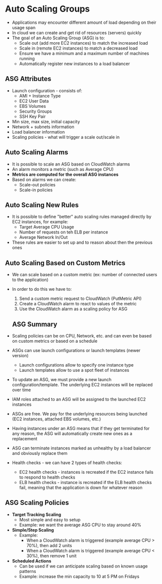 # Auto Scaling Groups

- Applications may encounter different amount of load depending on their usage span
- In cloud we can create and get rid of resources (servers) quickly
- The goal of an Auto Scaling Group (ASG) is to:
    - Scale out (add more EC2 instances) to match the increased load
    - Scale in (remote EC2 instances) to match a decreased load
    - Ensure we have a minimum and a maximum number of machines running
    - Automatically register new instances to a load balancer

## ASG Attributes

- Launch configuration - consists of:
    - AMI + Instance Type
    - EC2 User Data
    - EBS Volumes
    - Security Groups
    - SSH Key Pair
- Min size, max size, initial capacity
- Network + subnets information
- Load balancer information
- Scaling policies - what will trigger a scale out/scale in

## Auto Scaling Alarms

- It is possible to scale an ASG based on CloudWatch alarms
- An alarm monitors a metric (such as Average CPU)
- **Metrics are computed for the overall ASG instances**
- Based on alarms we can create:
    - Scale-out policies
    - Scale-in policies

## Auto Scaling New Rules

- It is possible to define "better" auto scaling rules managed directly by EC2 instances, for example:
    - Target Average CPU Usage
    - Number of requests on teh ELB per instance
    - Average Network In/Out
- These rules are easier to set up and to reason about then the previous ones

## Auto Scaling Based on Custom Metrics

- We can scale based on a custom metric (ex: number of connected users to the application)
- In order to do this we have to:
    1. Send a custom metric request to CloudWatch (PutMetric API)
    2. Create a CloudWatch alarm to react to values of the metric
    3. Use the CloudWatch alarm as a scaling policy for ASG

    ## ASG Summary

- Scaling policies can be on CPU, Network, etc. and can even be based on custom metrics or based on a schedule
- ASGs can use launch configurations or launch templates (newer version)
    - Launch configurations allow to specify one instance type
    - Launch templates allow to use a spot fleet of instances
- To update an ASG, we must provide a new launch configuration/template. The underlying EC2 instances will be replaced over time
- IAM roles attached to an ASG will be assigned to the launched EC2 instances
- ASGs are free. We pay for the underlying resources being launched (EC2 instances, attached EBS volumes, etc.)
- Having instances under an ASG means that if they get terminated for any reason, the ASG will automatically create new ones as a replacement
- ASG can terminate instances marked as unhealthy by a load balancer and obviously replace them
- Health checks - we can have 2 types of health checks:
    - EC2 health checks - instances is recreated if the EC2 instance fails to respond to health checks
    - ELB health checks - instance is recreated if the ELB health checks fail, meaning that the application is down for whatever reason

## ASG Scaling Policies

- **Target Tracking Scaling**
    - Most simple and easy to setup
    - Example: we want the average ASG CPU to stay around 40%
- **Simple/Step Scaling**
    - Example: 
        - When a CloudWatch alarm is triggered (example average CPU > 70%), then add 2 units
        - When a CloudWatch alarm is triggered (example average CPU < 30%), then remove 1 unit
- **Scheduled Actions**
    - Can be used if we can anticipate scaling based on known usage patterns
    - Example: increase the min capacity to 10 at 5 PM on Fridays
